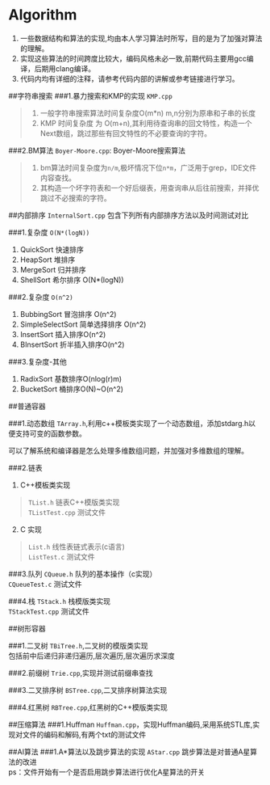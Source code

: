 Algorithm
=========
1. 一些数据结构和算法的实现,均由本人学习算法时所写，目的是为了加强对算法的理解。
2. 实现这些算法的时间跨度比较大，编码风格未必一致,前期代码主要用gcc编译，后期用clang编译。
3. 代码内均有详细的注释，请参考代码内部的讲解或参考链接进行学习。

##字符串搜索
###1.暴力搜索和KMP的实现
`KMP.cpp`
>1. 一般字符串搜索算法时间复杂度O(m*n) m,n分别为原串和子串的长度
>2. KMP 时间复杂度 为 O(m+n),其利用待查询串的回文特性，构造一个Next数组，跳过那些有回文特性的不必要查询的字符。


###2.BM算法
`Boyer-Moore.cpp`: Boyer-Moore搜索算法
>1. bm算法时间复杂度为`n/m`,极坏情况下位`n*m`，广泛用于grep，IDE文件内容查找。
>2. 其构造一个坏字符表和一个好后缀表，用查询串从后往前搜索，并择优跳过不必搜索的字符。

##内部排序
`InternalSort.cpp` 包含下列所有内部排序方法以及时间测试对比

###1.复杂度 `O(N*(logN))`
1. QuickSort           快速排序
2. HeapSort            堆排序
3. MergeSort           归并排序
4. ShellSort           希尔排序 O(N*(logN))

###2.复杂度 `O(n^2)`
1. BubbingSort         冒泡排序 O(n^2)
2. SimpleSelectSort    简单选择排序 O(n^2)
3. InsertSort          插入排序O(n^2)
4. BInsertSort         折半插入排序O(n^2)

###3.复杂度-其他
1. RadixSort           基数排序O(nlog(r)m)   
2. BucketSort          桶排序O(N)~O(n^2)

##普通容器

###1.动态数组
`TArray.h`,利用c++模板类实现了一个动态数组，添加stdarg.h以便支持可变的函数参数。

可以了解系统和编译器是怎么处理多维数组问题，并加强对多维数组的理解。

###2.链表
1. C++模板类实现
>`TList.h` 链表C++模版类实现   
>`TListTest.cpp` 测试文件

2. C 实现
>`List.h` 线性表链式表示(c语言)    
>`ListTest.c` 测试文件

###3.队列
`CQueue.h` 队列的基本操作（c实现）  
`CQueueTest.c` 测试文件

###4.栈
`TStack.h` 栈模版类实现   
`TStackTest.cpp` 测试文件

##树形容器

###1.二叉树
`TBiTree.h`,二叉树的模版类实现   
包括前中后递归非递归遍历,层次遍历,层次遍历求深度


###2.前缀树
`Trie.cpp`,实现并测试前缀串查找

###3.二叉排序树
`BSTree.cpp`,二叉排序树算法实现

###4.红黑树
`RBTree.cpp`,红黑树的C++模版类实现

##压缩算法
###1.Huffman
`Huffman.cpp`，实现Huffman编码,采用系统STL库,实现对文件的编码和解码,有两个txt的测试文件

##AI算法
###1.A*算法以及跳步算法的实现
`AStar.cpp`  跳步算法是对普通A星算法的改进  
ps：文件开始有一个是否启用跳步算法进行优化A星算法的开关

